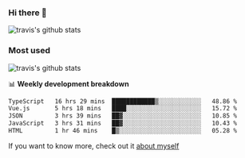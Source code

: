 ### Hi there 👋

<!--
**HondryTravis/HondryTravis** is a ✨ _special_ ✨ repository because its `README.md` (this file) appears on your GitHub profile.

Here are some ideas to get you started:

- 🔭 I’m currently working on ...
- 🌱 I’m currently learning ...
- 👯 I’m looking to collaborate on ...
- 🤔 I’m looking for help with ...
- 💬 Ask me about ...
- 📫 How to reach me: ...
- 😄 Pronouns: ...
- ⚡ Fun fact: ...
-->

![travis's github stats](https://github-readme-stats.vercel.app/api?username=HondryTravis&hide=stars)
### Most used
![travis's github stats](https://github-readme-stats.anuraghazra1.vercel.app/api/top-langs/?username=HondryTravis&layout=compact&hide_title=true)

📊 **Weekly development breakdown**

<!--START_SECTION:waka-->

```txt
TypeScript   16 hrs 29 mins  ████████████▒░░░░░░░░░░░░   48.86 %
Vue.js       5 hrs 18 mins   ████░░░░░░░░░░░░░░░░░░░░░   15.72 %
JSON         3 hrs 39 mins   ██▓░░░░░░░░░░░░░░░░░░░░░░   10.85 %
JavaScript   3 hrs 31 mins   ██▓░░░░░░░░░░░░░░░░░░░░░░   10.43 %
HTML         1 hr 46 mins    █▒░░░░░░░░░░░░░░░░░░░░░░░   05.28 %
```

<!--END_SECTION:waka-->

If you want to know more, check out it [about myself](https://hondrytravis.github.io/)
